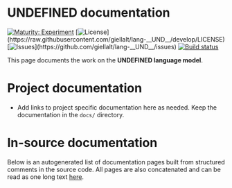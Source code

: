 # __UNDEFINED__ documentation

[![Maturity: Experiment](https://img.shields.io/badge/Maturity-Experiment-black.svg)](https://giellalt.github.io/MaturityClassification.html)
[![License](https://img.shields.io/github/license/giellalt/lang-__UND__)](https://raw.githubusercontent.com/giellalt/lang-__UND__/develop/LICENSE)
[![Issues](https://img.shields.io/github/issues/giellalt/lang-__UND__)](https://github.com/giellalt/lang-__UND__/issues)
[![Build status](https://github.com/giellalt/lang-__UND__/workflows/Speller%20CI+CD/badge.svg)](https://github.com/giellalt/lang-__UND__/actions)

This page documents the work on the **__UNDEFINED__ language model**. 

# Project documentation

* Add links to project specific documentation here as needed. Keep the documentation in the `docs/` directory.

# In-source documentation

Below is an autogenerated list of documentation pages built from structured comments in the source code. All pages are also concatenated and can be read as one long text [here](__UND__.md).
